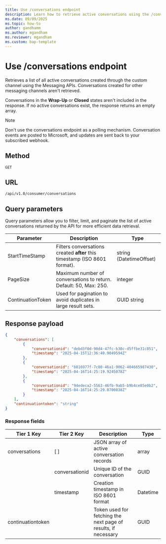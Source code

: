 ```yaml
---
title: Use /conversations endpoint
description: Learn how to retrieve active conversations using the /conversations endpoint. Filter, paginate, and manage data efficiently with this guide.
ms.date: 09/09/2025
ms.topic: how-to
author: gandhamm
ms.author: mgandham
ms.reviewer: mgandham
ms.custom: bap-template
---
```



# Use /conversations endpoint

Retrieves a list of all active conversations created through the custom channel using the Messaging APIs. Conversations created for other messaging channels aren't retrieved.

Conversations in the **Wrap-Up** or **Closed** states aren't included in the response. If no active conversations exist, the response returns an empty array.

> [!NOTE]
> Don't use the conversations endpoint as a polling mechanism. Conversation events are posted to Microsoft, and updates are sent back to your subscribed webhook.

## Method

`GET`

## URL

`/api/v1.0/consumer/conversations`

## Query parameters

Query parameters allow you to filter, limit, and paginate the list of active conversations returned by the API for more efficient data retrieval.

| Parameter         | Description                                                                 | Type                      |
|-------------------|-----------------------------------------------------------------------------|---------------------------|
| StartTimeStamp    | Filters conversations created **after** this timestamp (ISO 8601 format).   | string (DatetimeOffset)   |
| PageSize          | Maximum number of conversations to return. Default: 50, Max: 250.       | integer                   |
| ContinuationToken | Used for pagination to avoid duplicates in large result sets.             | GUID string               |



## Response payload

```json
{
    "conversations": [
        {
            "conversationid": "debd3f0d-90d4-47fc-b30c-d5ffbe31c851",
            "timestamp": "2025-04-15T12:36:40.9049594Z"
        },
        {
            "conversationid": "b816977f-7c80-46a1-9062-404665987430",
            "timestamp": "2025-04-16T14:25:19.9245078Z"
        },
        {
            "conversationid": "94edeca2-5563-46fb-9ab5-b9b4ce85e0b2",
            "timestamp": "2025-04-16T14:25:29.0700838Z"
        }
    ],
    "continuationtoken": "string"
}


```

### Response fields

| Tier 1 Key          | Tier 2 Key       | Description                                                   | Type       |
| ------------------- | ---------------- | ------------------------------------------------------------- | ---------- |
| conversations     | [ ]            | JSON array of active conversation records                     | array    |
|                     | conversationid | Unique ID of the conversation                                 | GUID     |
|                     | timestamp      | Creation timestamp in ISO 8601 format                         | Datetime |
| continuationtoken   |                  | Token used for fetching the next page of results, if necessary | GUID     |
